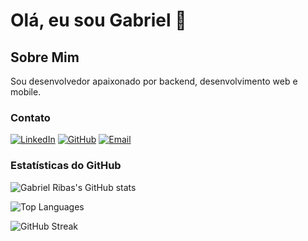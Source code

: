 # Olá, eu sou Gabriel 👋

## Sobre Mim

Sou desenvolvedor apaixonado por backend, desenvolvimento web e mobile.

### Contato

[![LinkedIn](https://img.shields.io/badge/-LinkedIn-0A66C2?style=flat-square&logo=linkedin&logoColor=white)](https://www.linkedin.com/in/gabriel-ribas-3784bb23b/)
[![GitHub](https://img.shields.io/badge/-GitHub-181717?style=flat-square&logo=github&logoColor=white)](https://github.com/gabrielribasdev)
[![Email](https://img.shields.io/badge/-Email-D14836?style=flat-square&logo=gmail&logoColor=white)](mailto:gabrielribaspdev@gmail.com)


### Estatísticas do GitHub

![Gabriel Ribas's GitHub stats](https://github-readme-stats.vercel.app/api?username=gabrielribasdev&show_icons=true&count_private=true&hide_title=true&hide=prs&theme=dark)

![Top Languages](https://github-readme-stats.vercel.app/api/top-langs/?username=gabrielribasdev&layout=compact&theme=dark)

![GitHub Streak](https://github-readme-streak-stats.herokuapp.com/?user=gabrielribasdev&theme=dark)

